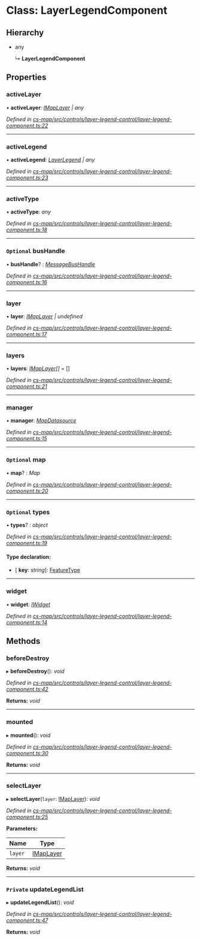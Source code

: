 # Class: LayerLegendComponent

## Hierarchy

* any

  ↳ **LayerLegendComponent**

## Properties

###  activeLayer

• **activeLayer**: *[IMapLayer](../interfaces/_cs_map_src_classes_imap_layer_.imaplayer.md) | any*

*Defined in [cs-map/src/controls/layer-legend-control/layer-legend-component.ts:22](https://github.com/TNOCS/csnext/blob/99cbd46d/packages/cs-map/src/controls/layer-legend-control/layer-legend-component.ts#L22)*

___

###  activeLegend

• **activeLegend**: *[LayerLegend](../interfaces/_cs_map_src_classes_layer_legend_.layerlegend.md) | any*

*Defined in [cs-map/src/controls/layer-legend-control/layer-legend-component.ts:23](https://github.com/TNOCS/csnext/blob/99cbd46d/packages/cs-map/src/controls/layer-legend-control/layer-legend-component.ts#L23)*

___

###  activeType

• **activeType**: *any*

*Defined in [cs-map/src/controls/layer-legend-control/layer-legend-component.ts:18](https://github.com/TNOCS/csnext/blob/99cbd46d/packages/cs-map/src/controls/layer-legend-control/layer-legend-component.ts#L18)*

___

### `Optional` busHandle

• **busHandle**? : *[MessageBusHandle](_cs_core_src_utils_message_bus_message_bus_handle_.messagebushandle.md)*

*Defined in [cs-map/src/controls/layer-legend-control/layer-legend-component.ts:16](https://github.com/TNOCS/csnext/blob/99cbd46d/packages/cs-map/src/controls/layer-legend-control/layer-legend-component.ts#L16)*

___

###  layer

• **layer**: *[IMapLayer](../interfaces/_cs_map_src_classes_imap_layer_.imaplayer.md) | undefined*

*Defined in [cs-map/src/controls/layer-legend-control/layer-legend-component.ts:17](https://github.com/TNOCS/csnext/blob/99cbd46d/packages/cs-map/src/controls/layer-legend-control/layer-legend-component.ts#L17)*

___

###  layers

• **layers**: *[IMapLayer](../interfaces/_cs_map_src_classes_imap_layer_.imaplayer.md)[]* =  []

*Defined in [cs-map/src/controls/layer-legend-control/layer-legend-component.ts:21](https://github.com/TNOCS/csnext/blob/99cbd46d/packages/cs-map/src/controls/layer-legend-control/layer-legend-component.ts#L21)*

___

###  manager

• **manager**: *[MapDatasource](_cs_map_src_datasources_map_datasource_.mapdatasource.md)*

*Defined in [cs-map/src/controls/layer-legend-control/layer-legend-component.ts:15](https://github.com/TNOCS/csnext/blob/99cbd46d/packages/cs-map/src/controls/layer-legend-control/layer-legend-component.ts#L15)*

___

### `Optional` map

• **map**? : *Map*

*Defined in [cs-map/src/controls/layer-legend-control/layer-legend-component.ts:20](https://github.com/TNOCS/csnext/blob/99cbd46d/packages/cs-map/src/controls/layer-legend-control/layer-legend-component.ts#L20)*

___

### `Optional` types

• **types**? : *object*

*Defined in [cs-map/src/controls/layer-legend-control/layer-legend-component.ts:19](https://github.com/TNOCS/csnext/blob/99cbd46d/packages/cs-map/src/controls/layer-legend-control/layer-legend-component.ts#L19)*

#### Type declaration:

* \[ **key**: *string*\]: [FeatureType](_cs_map_src_classes_feature_type_.featuretype.md)

___

###  widget

• **widget**: *[IWidget](../interfaces/_cs_core_src_widget_widget_.iwidget.md)*

*Defined in [cs-map/src/controls/layer-legend-control/layer-legend-component.ts:14](https://github.com/TNOCS/csnext/blob/99cbd46d/packages/cs-map/src/controls/layer-legend-control/layer-legend-component.ts#L14)*

## Methods

###  beforeDestroy

▸ **beforeDestroy**(): *void*

*Defined in [cs-map/src/controls/layer-legend-control/layer-legend-component.ts:42](https://github.com/TNOCS/csnext/blob/99cbd46d/packages/cs-map/src/controls/layer-legend-control/layer-legend-component.ts#L42)*

**Returns:** *void*

___

###  mounted

▸ **mounted**(): *void*

*Defined in [cs-map/src/controls/layer-legend-control/layer-legend-component.ts:30](https://github.com/TNOCS/csnext/blob/99cbd46d/packages/cs-map/src/controls/layer-legend-control/layer-legend-component.ts#L30)*

**Returns:** *void*

___

###  selectLayer

▸ **selectLayer**(`layer`: [IMapLayer](../interfaces/_cs_map_src_classes_imap_layer_.imaplayer.md)): *void*

*Defined in [cs-map/src/controls/layer-legend-control/layer-legend-component.ts:25](https://github.com/TNOCS/csnext/blob/99cbd46d/packages/cs-map/src/controls/layer-legend-control/layer-legend-component.ts#L25)*

**Parameters:**

Name | Type |
------ | ------ |
`layer` | [IMapLayer](../interfaces/_cs_map_src_classes_imap_layer_.imaplayer.md) |

**Returns:** *void*

___

### `Private` updateLegendList

▸ **updateLegendList**(): *void*

*Defined in [cs-map/src/controls/layer-legend-control/layer-legend-component.ts:47](https://github.com/TNOCS/csnext/blob/99cbd46d/packages/cs-map/src/controls/layer-legend-control/layer-legend-component.ts#L47)*

**Returns:** *void*
